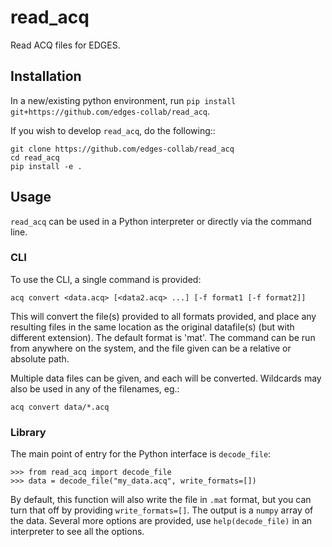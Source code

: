 # read_acq

Read ACQ files for EDGES.


## Installation

In a new/existing python environment, run
`pip install git+https://github.com/edges-collab/read_acq`.

If you wish to develop `read_acq`, do the following::

    git clone https://github.com/edges-collab/read_acq
    cd read_acq
    pip install -e .
    
## Usage

`read_acq` can be used in a Python interpreter or directly via the command line. 

### CLI
To use the CLI, a single command is provided:

    acq convert <data.acq> [<data2.acq> ...] [-f format1 [-f format2]]
    
This will convert the file(s) provided to all formats provided, and place any resulting 
files in the same location as the original datafile(s) (but with different extension). 
The default format is 'mat'.
The command can be run from anywhere on the system, and the file given can be a 
relative or absolute path. 

Multiple data files can be given, and each will be converted. Wildcards may also be
used in any of the filenames, eg.:

    acq convert data/*.acq
    
### Library
The main point of entry for the Python interface is `decode_file`:

    >>> from read_acq import decode_file
    >>> data = decode_file("my_data.acq", write_formats=[])
    
By default, this function will also write the file in `.mat` format, but you can turn
that off by providing `write_formats=[]`. The output is a `numpy` array of the data.
Several more options are provided, use `help(decode_file)` in an interpreter to see
all the options. 